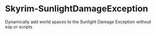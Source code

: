 # Skyrim-SunlightDamageException
 Dynamically add world spaces to the Sunlight Damage Exception without esp or scripts
